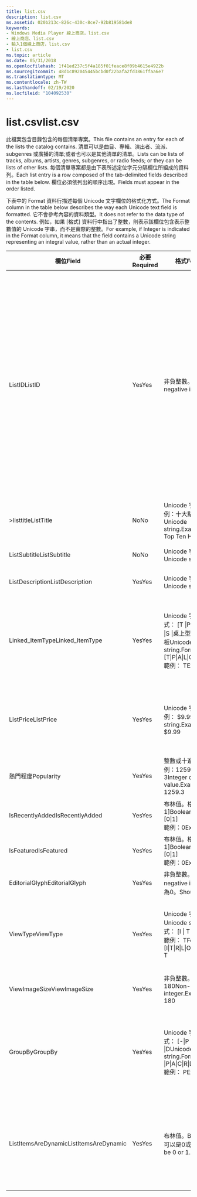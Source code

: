```yaml
---
title: list.csv
description: list.csv
ms.assetid: 020b213c-826c-430c-8ce7-92b819581de8
keywords:
- Windows Media Player 線上商店，list.csv
- 線上商店、list.csv
- 輸入1個線上商店，list.csv
- list.csv
ms.topic: article
ms.date: 05/31/2018
ms.openlocfilehash: 1f41ed237c5f4a185f01feace8f09b4615e4922b
ms.sourcegitcommit: 48d1c892045445bcbd0f22bafa2fd3861ffaa6e7
ms.translationtype: MT
ms.contentlocale: zh-TW
ms.lasthandoff: 02/19/2020
ms.locfileid: "104092530"
---
```

# <a name="listcsv"></a><span data-ttu-id="08330-107">list.csv</span><span class="sxs-lookup"><span data-stu-id="08330-107">list.csv</span></span>

<span data-ttu-id="08330-108">此檔案包含目錄包含的每個清單專案。</span><span class="sxs-lookup"><span data-stu-id="08330-108">This file contains an entry for each of the lists the catalog contains.</span></span> <span data-ttu-id="08330-109">清單可以是曲目、專輯、演出者、流派、subgenres 或廣播的清單;或者也可以是其他清單的清單。</span><span class="sxs-lookup"><span data-stu-id="08330-109">Lists can be lists of tracks, albums, artists, genres, subgenres, or radio feeds; or they can be lists of other lists.</span></span> <span data-ttu-id="08330-110">每個清單專案都是由下表所述定位字元分隔欄位所組成的資料列。</span><span class="sxs-lookup"><span data-stu-id="08330-110">Each list entry is a row composed of the tab-delimited fields described in the table below.</span></span> <span data-ttu-id="08330-111">欄位必須依列出的順序出現。</span><span class="sxs-lookup"><span data-stu-id="08330-111">Fields must appear in the order listed.</span></span>

<span data-ttu-id="08330-112">下表中的 Format 資料行描述每個 Unicode 文字欄位的格式化方式。</span><span class="sxs-lookup"><span data-stu-id="08330-112">The Format column in the table below describes the way each Unicode text field is formatted.</span></span> <span data-ttu-id="08330-113">它不會參考內容的資料類型。</span><span class="sxs-lookup"><span data-stu-id="08330-113">It does not refer to the data type of the contents.</span></span> <span data-ttu-id="08330-114">例如，如果 [格式] 資料行中指出了整數，則表示該欄位包含表示整數值的 Unicode 字串，而不是實際的整數。</span><span class="sxs-lookup"><span data-stu-id="08330-114">For example, if Integer is indicated in the Format column, it means that the field contains a Unicode string representing an integral value, rather than an actual integer.</span></span>



<table>
<colgroup>
<col style="width: 25%" />
<col style="width: 25%" />
<col style="width: 25%" />
<col style="width: 25%" />
</colgroup>
<thead>
<tr class="header">
<th><span data-ttu-id="08330-115">欄位</span><span class="sxs-lookup"><span data-stu-id="08330-115">Field</span></span></th>
<th><span data-ttu-id="08330-116">必要</span><span class="sxs-lookup"><span data-stu-id="08330-116">Required</span></span></th>
<th><span data-ttu-id="08330-117">格式</span><span class="sxs-lookup"><span data-stu-id="08330-117">Format</span></span></th>
<th><span data-ttu-id="08330-118">描述</span><span class="sxs-lookup"><span data-stu-id="08330-118">Description</span></span></th>
</tr>
</thead>
<tbody>
<tr class="odd">
<td><span data-ttu-id="08330-119">ListID</span><span class="sxs-lookup"><span data-stu-id="08330-119">ListID</span></span></td>
<td><span data-ttu-id="08330-120">Yes</span><span class="sxs-lookup"><span data-stu-id="08330-120">Yes</span></span></td>
<td><span data-ttu-id="08330-121">非負整數。</span><span class="sxs-lookup"><span data-stu-id="08330-121">Non-negative integer.</span></span></td>
<td><span data-ttu-id="08330-122">清單識別碼，在 list.csv 中是唯一的。</span><span class="sxs-lookup"><span data-stu-id="08330-122">List identifier, unique within list.csv.</span></span> <span data-ttu-id="08330-123">必須為非負數且小於 2 ^ 32。<strong>在樹狀檢視控制項中顯示清單節點：</strong> 如果 ListID 為0、1、2、3、4、5、6或7，則清單會在您的線上商店的樹狀檢視控制項中，顯示為您的線上商店最上層節點下的自訂節點。</span><span class="sxs-lookup"><span data-stu-id="08330-123">Must be non-negative and less than 2^32.<strong>Displaying a list node in tree view control:</strong> If the ListID is 0, 1, 2, 3, 4, 5, 6, or 7, the list will appear as a custom node under your online store's top-level node in the Player's tree view control.</span></span> <span data-ttu-id="08330-124">自訂節點會出現在線上商店最上層節點下的標準節點之前，並依 ListID 以遞增順序放置。</span><span class="sxs-lookup"><span data-stu-id="08330-124">Custom nodes appear before the standard nodes under the online store's top-level node, and they are positioned in ascending order by ListID.</span></span> <span data-ttu-id="08330-125">例如，如果有三個自訂節點（Listid 為1、3和5），則會在線上商店的最上層節點下顯示第一、第二和第三個節點。</span><span class="sxs-lookup"><span data-stu-id="08330-125">For example, if there are three custom nodes, with ListIDs of 1, 3, and 5, they will be displayed first, second, and third under the online store's top level node.</span></span><br/></td>
</tr>
<tr class="even">
<td><span data-ttu-id="08330-126">>listtitle</span><span class="sxs-lookup"><span data-stu-id="08330-126">ListTitle</span></span></td>
<td><span data-ttu-id="08330-127">No</span><span class="sxs-lookup"><span data-stu-id="08330-127">No</span></span></td>
<td><span data-ttu-id="08330-128">Unicode 字串。範例：十大點擊數</span><span class="sxs-lookup"><span data-stu-id="08330-128">Unicode string.Example: Top Ten Hits</span></span><br/></td>
<td><span data-ttu-id="08330-129">清單標題。</span><span class="sxs-lookup"><span data-stu-id="08330-129">List title.</span></span></td>
</tr>
<tr class="odd">
<td><span data-ttu-id="08330-130">ListSubtitle</span><span class="sxs-lookup"><span data-stu-id="08330-130">ListSubtitle</span></span></td>
<td><span data-ttu-id="08330-131">No</span><span class="sxs-lookup"><span data-stu-id="08330-131">No</span></span></td>
<td><span data-ttu-id="08330-132">Unicode 字串</span><span class="sxs-lookup"><span data-stu-id="08330-132">Unicode string</span></span></td>
<td><span data-ttu-id="08330-133">列出替代標題，顯示在磚視圖的第二行中。</span><span class="sxs-lookup"><span data-stu-id="08330-133">List alternate title, displayed in the second line of the Tile view.</span></span></td>
</tr>
<tr class="even">
<td><span data-ttu-id="08330-134">ListDescription</span><span class="sxs-lookup"><span data-stu-id="08330-134">ListDescription</span></span></td>
<td><span data-ttu-id="08330-135">Yes</span><span class="sxs-lookup"><span data-stu-id="08330-135">Yes</span></span></td>
<td><span data-ttu-id="08330-136">Unicode 字串</span><span class="sxs-lookup"><span data-stu-id="08330-136">Unicode string</span></span></td>
<td><span data-ttu-id="08330-137">列出在 [屬性頁]) 中顯示的易記顯示文字 (。</span><span class="sxs-lookup"><span data-stu-id="08330-137">List friendly display text (displayed in property pages).</span></span></td>
</tr>
<tr class="odd">
<td><span data-ttu-id="08330-138">Linked_ItemType</span><span class="sxs-lookup"><span data-stu-id="08330-138">Linked_ItemType</span></span></td>
<td><span data-ttu-id="08330-139">Yes</span><span class="sxs-lookup"><span data-stu-id="08330-139">Yes</span></span></td>
<td><span data-ttu-id="08330-140">Unicode 字串。格式： [T |P |A |L | G |S |桌上型電腦主機板</span><span class="sxs-lookup"><span data-stu-id="08330-140">Unicode string.Format: [T|P|A|L|G|S|R]</span></span><br/> <span data-ttu-id="08330-141">範例： T</span><span class="sxs-lookup"><span data-stu-id="08330-141">Example: T</span></span><br/></td>
<td><span data-ttu-id="08330-142">指出連結專案的型別。</span><span class="sxs-lookup"><span data-stu-id="08330-142">Indicates the type of the linked items.</span></span>
<ul>
<li><span data-ttu-id="08330-143">T = 追蹤</span><span class="sxs-lookup"><span data-stu-id="08330-143">T= Track</span></span></li>
<li><span data-ttu-id="08330-144">P = 執行者</span><span class="sxs-lookup"><span data-stu-id="08330-144">P = Performer</span></span></li>
<li><span data-ttu-id="08330-145">A = 專輯</span><span class="sxs-lookup"><span data-stu-id="08330-145">A = Album</span></span></li>
<li><span data-ttu-id="08330-146">L = 清單</span><span class="sxs-lookup"><span data-stu-id="08330-146">L = List</span></span></li>
<li><span data-ttu-id="08330-147">G = 內容類型</span><span class="sxs-lookup"><span data-stu-id="08330-147">G = Genre</span></span></li>
<li><span data-ttu-id="08330-148">S = Subgenre</span><span class="sxs-lookup"><span data-stu-id="08330-148">S = Subgenre</span></span></li>
<li><span data-ttu-id="08330-149">R = 選項按鈕</span><span class="sxs-lookup"><span data-stu-id="08330-149">R = Radio</span></span></li>
</ul></td>
</tr>
<tr class="even">
<td><span data-ttu-id="08330-150">ListPrice</span><span class="sxs-lookup"><span data-stu-id="08330-150">ListPrice</span></span></td>
<td><span data-ttu-id="08330-151">Yes</span><span class="sxs-lookup"><span data-stu-id="08330-151">Yes</span></span></td>
<td><span data-ttu-id="08330-152">Unicode 字串。範例： $9.99</span><span class="sxs-lookup"><span data-stu-id="08330-152">Unicode string.Example: $9.99</span></span><br/></td>
<td><span data-ttu-id="08330-153">清單的價格。</span><span class="sxs-lookup"><span data-stu-id="08330-153">Price of the list.</span></span> <span data-ttu-id="08330-154">應包含貨幣符號。零表示清單是免費的。</span><span class="sxs-lookup"><span data-stu-id="08330-154">The currency symbol should be included.A zero means the list is free.</span></span> <span data-ttu-id="08330-155">無值表示價格不明。</span><span class="sxs-lookup"><span data-stu-id="08330-155">No value means the price is unknown.</span></span> <span data-ttu-id="08330-156">連字號表示無法購買清單。</span><span class="sxs-lookup"><span data-stu-id="08330-156">A hyphen means the list cannot be purchased.</span></span><br/></td>
</tr>
<tr class="odd">
<td><span data-ttu-id="08330-157">熱門程度</span><span class="sxs-lookup"><span data-stu-id="08330-157">Popularity</span></span></td>
<td><span data-ttu-id="08330-158">Yes</span><span class="sxs-lookup"><span data-stu-id="08330-158">Yes</span></span></td>
<td><span data-ttu-id="08330-159">整數或十進位值。範例：1259。3</span><span class="sxs-lookup"><span data-stu-id="08330-159">Integer or decimal value.Example: 1259.3</span></span><br/></td>
<td><span data-ttu-id="08330-160">指出此清單出現在其他清單中的熱門等級。</span><span class="sxs-lookup"><span data-stu-id="08330-160">Indicates the popularity ranking when this list appears in other lists.</span></span> <span data-ttu-id="08330-161">如果不適用，則可以為零。</span><span class="sxs-lookup"><span data-stu-id="08330-161">Can be zero if not applicable..</span></span></td>
</tr>
<tr class="even">
<td><span data-ttu-id="08330-162">IsRecentlyAdded</span><span class="sxs-lookup"><span data-stu-id="08330-162">IsRecentlyAdded</span></span></td>
<td><span data-ttu-id="08330-163">Yes</span><span class="sxs-lookup"><span data-stu-id="08330-163">Yes</span></span></td>
<td><span data-ttu-id="08330-164">布林值。格式： [0 | 1]</span><span class="sxs-lookup"><span data-stu-id="08330-164">Boolean.Format: [0|1]</span></span><br/> <span data-ttu-id="08330-165">範例：0</span><span class="sxs-lookup"><span data-stu-id="08330-165">Example: 0</span></span><br/></td>
<td><span data-ttu-id="08330-166">指出最近是否加入清單。</span><span class="sxs-lookup"><span data-stu-id="08330-166">Indicates whether the list was recently added.</span></span></td>
</tr>
<tr class="odd">
<td><span data-ttu-id="08330-167">IsFeatured</span><span class="sxs-lookup"><span data-stu-id="08330-167">IsFeatured</span></span></td>
<td><span data-ttu-id="08330-168">Yes</span><span class="sxs-lookup"><span data-stu-id="08330-168">Yes</span></span></td>
<td><span data-ttu-id="08330-169">布林值。格式： [0 | 1]</span><span class="sxs-lookup"><span data-stu-id="08330-169">Boolean.Format: [0|1]</span></span><br/> <span data-ttu-id="08330-170">範例：0</span><span class="sxs-lookup"><span data-stu-id="08330-170">Example: 0</span></span><br/></td>
<td><span data-ttu-id="08330-171">指出清單是否為精選。</span><span class="sxs-lookup"><span data-stu-id="08330-171">Indicates whether the list is featured.</span></span> <span data-ttu-id="08330-172">可以用來決定排序次序。</span><span class="sxs-lookup"><span data-stu-id="08330-172">Can be used in determining sort order.</span></span></td>
</tr>
<tr class="even">
<td><span data-ttu-id="08330-173">EditorialGlyph</span><span class="sxs-lookup"><span data-stu-id="08330-173">EditorialGlyph</span></span></td>
<td><span data-ttu-id="08330-174">Yes</span><span class="sxs-lookup"><span data-stu-id="08330-174">Yes</span></span></td>
<td><span data-ttu-id="08330-175">非負整數。</span><span class="sxs-lookup"><span data-stu-id="08330-175">Non-negative integer.</span></span> <span data-ttu-id="08330-176">應為0。</span><span class="sxs-lookup"><span data-stu-id="08330-176">Should be 0.</span></span></td>
<td><span data-ttu-id="08330-177">未在此版本中使用。</span><span class="sxs-lookup"><span data-stu-id="08330-177">Not used in this release.</span></span> <span data-ttu-id="08330-178">應為0。</span><span class="sxs-lookup"><span data-stu-id="08330-178">Should be 0.</span></span></td>
</tr>
<tr class="odd">
<td><span data-ttu-id="08330-179">ViewType</span><span class="sxs-lookup"><span data-stu-id="08330-179">ViewType</span></span></td>
<td><span data-ttu-id="08330-180">Yes</span><span class="sxs-lookup"><span data-stu-id="08330-180">Yes</span></span></td>
<td><span data-ttu-id="08330-181">Unicode 字串。</span><span class="sxs-lookup"><span data-stu-id="08330-181">Unicode string.</span></span> <span data-ttu-id="08330-182">格式： [I | T |R |L | O] 範例： T</span><span class="sxs-lookup"><span data-stu-id="08330-182">Format: [I|T|R|L|O]Example: T</span></span><br/></td>
<td><span data-ttu-id="08330-183">表示要用於清單的檢視類型。</span><span class="sxs-lookup"><span data-stu-id="08330-183">Indicates the view type to use for the list.</span></span>
<ul>
<li><span data-ttu-id="08330-184">I = 圖示</span><span class="sxs-lookup"><span data-stu-id="08330-184">I = Icon</span></span></li>
<li><span data-ttu-id="08330-185">T = 磚</span><span class="sxs-lookup"><span data-stu-id="08330-185">T = Tile</span></span></li>
<li><span data-ttu-id="08330-186">R = 報表</span><span class="sxs-lookup"><span data-stu-id="08330-186">R = Report</span></span></li>
<li><span data-ttu-id="08330-187">L = 清單</span><span class="sxs-lookup"><span data-stu-id="08330-187">L = List</span></span></li>
<li><span data-ttu-id="08330-188">O = 已排序清單</span><span class="sxs-lookup"><span data-stu-id="08330-188">O = Ordered List</span></span></li>
</ul></td>
</tr>
<tr class="even">
<td><span data-ttu-id="08330-189">ViewImageSize</span><span class="sxs-lookup"><span data-stu-id="08330-189">ViewImageSize</span></span></td>
<td><span data-ttu-id="08330-190">Yes</span><span class="sxs-lookup"><span data-stu-id="08330-190">Yes</span></span></td>
<td><span data-ttu-id="08330-191">非負整數。範例：180</span><span class="sxs-lookup"><span data-stu-id="08330-191">Non-negative integer.Example: 180</span></span><br/></td>
<td><span data-ttu-id="08330-192">顯示清單影像的大小。</span><span class="sxs-lookup"><span data-stu-id="08330-192">The size at which the list image is displayed.</span></span> <span data-ttu-id="08330-193">如果為0，則會自動決定大小。</span><span class="sxs-lookup"><span data-stu-id="08330-193">If 0, size is determined automatically.</span></span></td>
</tr>
<tr class="odd">
<td><span data-ttu-id="08330-194">GroupBy</span><span class="sxs-lookup"><span data-stu-id="08330-194">GroupBy</span></span></td>
<td><span data-ttu-id="08330-195">Yes</span><span class="sxs-lookup"><span data-stu-id="08330-195">Yes</span></span></td>
<td><span data-ttu-id="08330-196">Unicode 字串。格式： [-|P |A |C | R |D</span><span class="sxs-lookup"><span data-stu-id="08330-196">Unicode string.Format: [-|P|A|C|R|D]</span></span><br/> <span data-ttu-id="08330-197">範例： P</span><span class="sxs-lookup"><span data-stu-id="08330-197">Example: P</span></span><br/></td>
<td><span data-ttu-id="08330-198">指出用來將清單中的專案分組的欄位。</span><span class="sxs-lookup"><span data-stu-id="08330-198">Indicates what field is used to group the items in the list.</span></span>
<ul>
<li><span data-ttu-id="08330-199">- = 自動</span><span class="sxs-lookup"><span data-stu-id="08330-199">- = Automatic</span></span></li>
<li><span data-ttu-id="08330-200">P = 執行者</span><span class="sxs-lookup"><span data-stu-id="08330-200">P = Performer</span></span></li>
<li><span data-ttu-id="08330-201">A = 專輯</span><span class="sxs-lookup"><span data-stu-id="08330-201">A = Album</span></span></li>
<li><span data-ttu-id="08330-202">C = 編輯器</span><span class="sxs-lookup"><span data-stu-id="08330-202">C = Composer</span></span></li>
<li><span data-ttu-id="08330-203">R = 評等</span><span class="sxs-lookup"><span data-stu-id="08330-203">R = Rating</span></span></li>
<li><span data-ttu-id="08330-204">D = 日期</span><span class="sxs-lookup"><span data-stu-id="08330-204">D = Date</span></span></li>
</ul></td>
</tr>
<tr class="even">
<td><span data-ttu-id="08330-205">ListItemsAreDynamic</span><span class="sxs-lookup"><span data-stu-id="08330-205">ListItemsAreDynamic</span></span></td>
<td><span data-ttu-id="08330-206">Yes</span><span class="sxs-lookup"><span data-stu-id="08330-206">Yes</span></span></td>
<td><span data-ttu-id="08330-207">布林值。</span><span class="sxs-lookup"><span data-stu-id="08330-207">Boolean.</span></span> <span data-ttu-id="08330-208">可以是0或1。</span><span class="sxs-lookup"><span data-stu-id="08330-208">Can be 0 or 1.</span></span></td>
<td><span data-ttu-id="08330-209">指出是否動態產生清單。</span><span class="sxs-lookup"><span data-stu-id="08330-209">Indicates whether the list is generated dynamically.</span></span> <span data-ttu-id="08330-210">動態清單在 listitem.csv 中沒有專案。</span><span class="sxs-lookup"><span data-stu-id="08330-210">Dynamic lists do not have items in listitem.csv.</span></span> <span data-ttu-id="08330-211">如果清單標示為動態，則其專案會由 <a href="/previous-versions/windows/desktop/api/contentpartner/nf-contentpartner-iwmpcontentpartner-getlistcontents">IWMPContentPartner：： GetListContents 提供。</a></span><span class="sxs-lookup"><span data-stu-id="08330-211">If a list is marked as dynamic, its items are provided by <a href="/previous-versions/windows/desktop/api/contentpartner/nf-contentpartner-iwmpcontentpartner-getlistcontents">IWMPContentPartner::GetListContents</a></span></span></td>
</tr>
</tbody>
</table>



 

 

 





